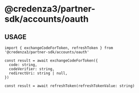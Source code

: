# @credenza3/partner-sdk/accounts/oauth

## USAGE

```
import { exchangeCodeForToken, refreshToken } from '@credenza3/partner-sdk/accounts/oauth'

const result = await exchangeCodeForToken({
  code: string,
  codeVerifier: string,
  redirectUri: string | null,
})

const result = await refreshToken(refreshTokenValue: string)
```